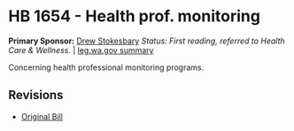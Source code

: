 # HB 1654 - Health prof. monitoring
**Primary Sponsor:** [Drew Stokesbary](/person/leg/drew.stokesbary.md)
*Status: First reading, referred to Health Care & Wellness.* | [leg.wa.gov summary](https://app.leg.wa.gov/billsummary?BillNumber=1654&Year=2021)

Concerning health professional monitoring programs.

## Revisions
* [Original Bill](1/)